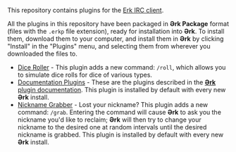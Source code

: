
This repository contains plugins for the [Erk IRC client](https://github.com/nutjob-laboratories/erk).

All the plugins in this repository have been packaged in **Ərk Package** format (files with the `.erkp` file extension), ready for installation into **Ərk**. To install them, download them to your computer, and install them in **Ərk** by clicking "Install" in the "Plugins" menu, and selecting them from wherever you downloaded the files to.

 - [Dice Roller](https://github.com/nutjob-laboratories/erk-plugins/raw/master/DiceRoller.perk) - This plugin adds a new command: `/roll`, which allows you to simulate dice rolls for dice of various types.
 - [Documentation Plugins](https://github.com/nutjob-laboratories/erk-plugins/raw/master/DocumentationExamples.perk) -  These are the plugins described in the [**Ərk** plugin documentation](https://github.com/nutjob-laboratories/erk/blob/master/documentation/Erk_Plugin_Guide.pdf). This plugin is installed by default with every new **Ərk** install.
 - [Nickname Grabber](https://github.com/nutjob-laboratories/erk-plugins/raw/master/NickGrabber.perk) - Lost your nickname? This plugin adds a new command: `/grab`. Entering the command will cause **Ərk** to ask you the nickname you'd like to reclaim; **Ərk** will then try to change your nickname to the desired one at random intervals until the desired nickname is grabbed. This plugin is installed by default with every new **Ərk** install.
